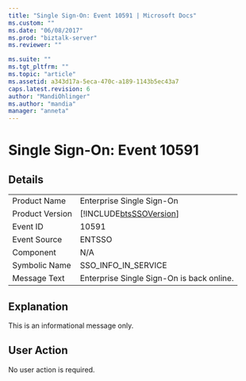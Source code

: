 ```yaml
---
title: "Single Sign-On: Event 10591 | Microsoft Docs"
ms.custom: ""
ms.date: "06/08/2017"
ms.prod: "biztalk-server"
ms.reviewer: ""

ms.suite: ""
ms.tgt_pltfrm: ""
ms.topic: "article"
ms.assetid: a343d17a-5eca-470c-a189-1143b5ec43a7
caps.latest.revision: 6
author: "MandiOhlinger"
ms.author: "mandia"
manager: "anneta"
---
```

# Single Sign-On: Event 10591
## Details  
  
|                 |                                                            |
|-----------------|------------------------------------------------------------|
|  Product Name   |                 Enterprise Single Sign-On                  |
| Product Version | [!INCLUDE[btsSSOVersion](../includes/btsssoversion-md.md)] |
|    Event ID     |                           10591                            |
|  Event Source   |                           ENTSSO                           |
|    Component    |                            N/A                             |
|  Symbolic Name  |                    SSO_INFO_IN_SERVICE                     |
|  Message Text   |         Enterprise Single Sign-On is back online.          |
  
## Explanation  
 This is an informational message only.  
  
## User Action  
 No user action is required.